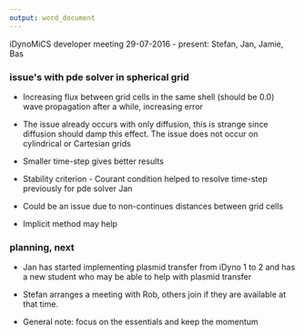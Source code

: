 ```yaml
---
output: word_document
---
```

iDynoMiCS developer meeting 29-07-2016 - present: Stefan, Jan, Jamie, Bas

### issue's with pde solver in spherical grid

* Increasing flux between grid cells in the same shell (should be 0.0)
wave propagation after a while, increasing error

* The issue already occurs with only diffusion, this is strange since diffusion should damp this effect. The issue does not occur on cylindrical or Cartesian grids

* Smaller time-step gives better results

* Stability criterion - Courant condition helped to resolve time-step previously for pde solver Jan

* Could be an issue due to non-continues distances between grid cells

* Implicit method may help

### planning, next
* Jan has started implementing plasmid transfer from iDyno 1 to 2 and has a new student who may be able to help with plasmid transfer

* Stefan arranges a meeting with Rob, others join if they are available at that time.

* General note: focus on the essentials and keep the momentum